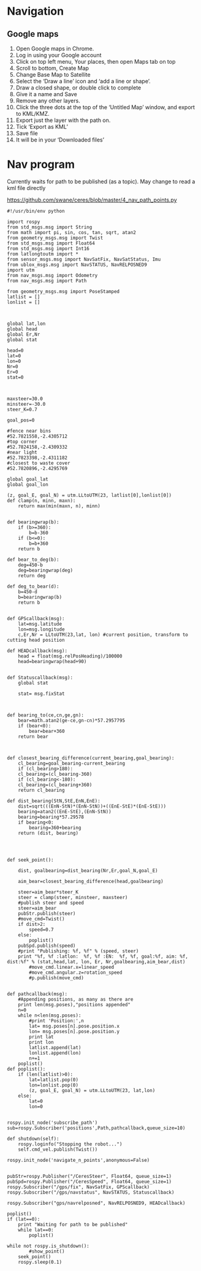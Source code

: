 # Navigation
## Google maps
1.	Open Google maps in Chrome.
2.	Log in using your Google account
3.	Click on top left menu, Your places, then open Maps tab on top 
4.	Scroll to bottom, Create Map
5.	Change Base Map to Satellite
6.	Select the ‘Draw a line’ icon and ‘add a line or shape’.
7.	Draw a closed shape, or double click to complete
8.	Give it a name and Save
9.	Remove any other layers.
10.	Click the three dots at the top of the ‘Untitled Map’ window, and export to KML/KMZ.
11.	Export just the layer with the path on.
12.	Tick ‘Export as KML’
13.	Save file
14.	It will be in your ‘Downloaded files’
# Nav program
Currently waits for path to be published (as a topic). May change to read a kml file directly

https://github.com/swane/ceres/blob/master/4_nav_path_points.py

```
#!/usr/bin/env python

import rospy
from std_msgs.msg import String
from math import pi, sin, cos, tan, sqrt, atan2
from geometry_msgs.msg import Twist
from std_msgs.msg import Float64
from std_msgs.msg import Int16
from latlongtoutm import *
from sensor_msgs.msg import NavSatFix, NavSatStatus, Imu
from ublox_msgs.msg import NavSTATUS, NavRELPOSNED9
import utm
from nav_msgs.msg import Odometry
from nav_msgs.msg import Path

from geometry_msgs.msg import PoseStamped
latlist = []
lonlist = []



global lat,lon  
global head
global Er,Nr
global stat

head=0
lat=0
lon=0
Nr=0
Er=0
stat=0



maxsteer=30.0
minsteer=-30.0
steer_K=0.7

goal_pos=0

#fence near bins
#52.7821558,-2.4305712
#top corner
#52.7824158,-2.4309332
#near light
#52.7823398,-2.4311182
#closest to waste cover
#52.7820896,-2.4295769

global goal_lat
global goal_lon

(z, goal_E, goal_N) = utm.LLtoUTM(23, latlist[0],lonlist[0])
def clamp(n, minn, maxn):
    return max(min(maxn, n), minn)


def bearingwrap(b):
    if (b>=360):
        b=b-360
    if (b<=0):
        b=b+360
    return b

def bear_to_deg(b):
    deg=450-b
    deg=bearingwrap(deg)
    return deg

def deg_to_bear(d):
    b=450-d
    b=bearingwrap(b)
    return b


def GPScallback(msg):
    lat=msg.latitude
    lon=msg.longitude
    c,Er,Nr = LLtoUTM(23,lat, lon) #current position, transform to cutting head position

def HEADcallback(msg):
	head = float(msg.relPosHeading)/100000
	head=bearingwrap(head+90)
	

def Statuscallback(msg):
	global stat
	
	stat= msg.fixStat
	
	

def bearing_to(ce,cn,ge,gn):
    bear=math.atan2(ge-ce,gn-cn)*57.2957795
    if (bear<0):
        bear=bear+360
    return bear



def closest_bearing_difference(current_bearing,goal_bearing):
    cl_bearing=goal_bearing-current_bearing
    if (cl_bearing>180):
	cl_bearing=(cl_bearing-360)
    if (cl_bearing<-180): 
	cl_bearing=(cl_bearing+360)
    return cl_bearing

def dist_bearing(StN,StE,EnN,EnE):
	dist=sqrt(((EnN-StN)*(EnN-StN))+((EnE-StE)*(EnE-StE)))
	bearing=atan2((EnE-StE),(EnN-StN))
	bearing=bearing*57.29578
	if bearing<0:
		bearing=360+bearing
	return (dist, bearing)




def seek_point():
	
	dist, goalbearing=dist_bearing(Nr,Er,goal_N,goal_E)
	
	aim_bear=closest_bearing_difference(head,goalbearing)
	
	steer=aim_bear*steer_K
	steer = clamp(steer, minsteer, maxsteer)
	#publish steer and speed
	steer=aim_bear
	pubStr.publish(steer)
	#move_cmd=Twist()
	if dist>2:
		speed=0.7
	else:
		poplist()
	pubSpd.publish(speed)
	#print "Publishing: %f, %f" % (speed, steer)
	print "%f, %f :latlon:  %f, %f :EN:  %f, %f, goal:%f, aim: %f, dist:%f" % (stat,head,lat, lon, Er, Nr,goalbearing,aim_bear,dist)
    	#move_cmd.linear.x=linear_speed
    	#move_cmd.angular.z=rotation_speed
    	#p.publish(move_cmd)


def pathcallback(msg):
	#Appending positions, as many as there are
	print len(msg.poses),"positions appended"
	n=0
	while n<len(msg.poses):	
		#print 'Position:',n
		lat= msg.poses[n].pose.position.x
		lon= msg.poses[n].pose.position.y 
		print lat
		print lon
		latlist.append(lat)
		lonlist.append(lon)
		n+=1
	poplist()
def poplist():
	if (len(latlist)>0):
		lat=latlist.pop(0)
		lon=lonlist.pop(0)
		(z, goal_E, goal_N) = utm.LLtoUTM(23, lat,lon)
	else:
		lat=0
		lon=0
	

rospy.init_node('subscribe_path')
sub=rospy.Subscriber('positions',Path,pathcallback,queue_size=10)

def shutdown(self):
	rospy.loginfo("Stopping the robot...")
	self.cmd_vel.publish(Twist())

rospy.init_node('navigate_n_points',anonymous=False)
    
 
pubStr=rospy.Publisher("/CeresSteer", Float64, queue_size=1)
pubSpd=rospy.Publisher("/CeresSpeed", Float64, queue_size=1)  
rospy.Subscriber("/gps/fix", NavSatFix, GPScallback)
rospy.Subscriber("/gps/navstatus", NavSTATUS, Statuscallback)

rospy.Subscriber("gps/navrelposned", NavRELPOSNED9, HEADcallback)

poplist()
if (lat==0):
	print "Waiting for path to be published"
	while lat==0:
		poplist()

while not rospy.is_shutdown():
        #show_point()
	seek_point()
	rospy.sleep(0.1)
```
